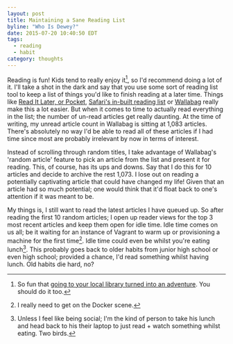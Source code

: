```yaml
---
layout: post
title: Maintaining a Sane Reading List
byline: "Who Is Dewey?"
date: 2015-07-20 10:40:50 EDT
tags:
  - reading
  - habit
category: thoughts
---
```


Reading is fun! Kids tend to really enjoy it[^1], so I'd recommend doing a lot
of it. I'll take a shot in the dark and say that you use some sort of reading
list tool to keep a list of things you'd like to finish reading at a later time.
Things like [Read It Later, or Pocket][2], [Safari's in-built reading list][3]
or [Wallabag][3] really make this a lot easier. But when it comes to time to
actually read everything in the list; the number of un-read articles get really
daunting. At the time of writing, my unread article count in Wallabag is sitting
at 1,083 articles. There's absolutely no way I'd be able to read all of these
articles if I had time since most are probably irrelevant by now in terms of
interest.

Instead of scrolling through random titles, I take advantage of Wallabag's
'random article' feature to pick an article from the list and present it for
reading. This, of course, has its ups and downs. Say that I do this for 10
articles and decide to archive the rest 1,073. I lose out on reading a
potentially captivating article that could have changed my life! Given that an
article had so much potential; one would think that it'd float back to one's
attention if it was meant to be.

My things is, I still want to read the latest articles I have queued up. So
after reading the first 10 random articles; I open up reader views for the top 3
most recent articles and keep them open for idle time. Idle time comes on us
all; be it waiting for an instance of Vagrant to warm up or provisioning a
machine for the first time[^2]. Idle time could even be whilst you're eating
lunch[^3]. This probably goes back to older habits from junior high school or
even high school; provided a chance, I'd read something whilst having lunch. Old
habits die hard, no?

[1]: https://www.youtube.com/watch?v=lbXz3MXx2DU
[2]: http://getpocket.com
[3]: http://www.maclife.com/article/howtos/how_use_safari_reading_lists
[4]: http://wallabag.org
[^1]: So fun that [going to your local library turned into an adventure][1]. You should do it too.
[^2]: I really need to get on the Docker scene.
[^3]: Unless I feel like being social; I'm the kind of person to take his lunch and head back to his their laptop to just read + watch something whilst eating. Two birds.
